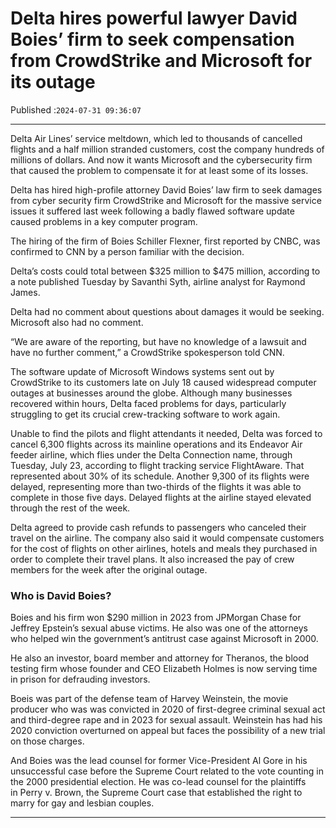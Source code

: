 # Delta hires powerful lawyer David Boies’ firm to seek compensation from CrowdStrike and Microsoft for its outage

Published :`2024-07-31 09:36:07`

---

Delta Air Lines’ service meltdown, which led to thousands of cancelled flights and a half million stranded customers, cost the company hundreds of millions of dollars. And now it wants Microsoft and the cybersecurity firm that caused the problem to compensate it for at least some of its losses.

Delta has hired high-profile attorney David Boies’ law firm to seek damages from cyber security firm CrowdStrike and Microsoft for the massive service issues it suffered last week following a badly flawed software update caused problems in a key computer program.

The hiring of the firm of Boies Schiller Flexner, first reported by CNBC, was confirmed to CNN by a person familiar with the decision.

Delta’s costs could total between $325 million to $475 million, according to a note published Tuesday by Savanthi Syth, airline analyst for Raymond James.

Delta had no comment about questions about damages it would be seeking. Microsoft also had no comment.

“We are aware of the reporting, but have no knowledge of a lawsuit and have no further comment,” a CrowdStrike spokesperson told CNN.

The software update of Microsoft Windows systems sent out by CrowdStrike to its customers late on July 18 caused widespread computer outages at businesses around the globe. Although many businesses recovered within hours, Delta faced problems for days, particularly struggling to get its crucial crew-tracking software to work again.

Unable to find the pilots and flight attendants it needed, Delta was forced to cancel 6,300 flights across its mainline operations and its Endeavor Air feeder airline, which flies under the Delta Connection name, through Tuesday, July 23, according to flight tracking service FlightAware. That represented about 30% of its schedule. Another 9,300 of its flights were delayed, representing more than two-thirds of the flights it was able to complete in those five days. Delayed flights at the airline stayed elevated through the rest of the week.

Delta agreed to provide cash refunds to passengers who canceled their travel on the airline. The company also said it would compensate customers for the cost of flights on other airlines, hotels and meals they purchased in order to complete their travel plans. It also increased the pay of crew members for the week after the original outage.

### Who is David Boies?

Boies and his firm won $290 million in 2023 from JPMorgan Chase for Jeffrey Epstein’s sexual abuse victims. He also was one of the attorneys who helped win the government’s antitrust case against Microsoft in 2000.

He also an investor, board member and attorney for Theranos, the blood testing firm whose founder and CEO Elizabeth Holmes is now serving time in prison for defrauding investors.

Boeis was part of the defense team of Harvey Weinstein, the movie producer who was was convicted in 2020 of first-degree criminal sexual act and third-degree rape and in 2023 for sexual assault. Weinstein has had his 2020 conviction overturned on appeal but faces the possibility of a new trial on those charges.

And Boies was the lead counsel for former Vice-President Al Gore in his unsuccessful case before the Supreme Court related to the vote counting in the 2000 presidential election. He was co-lead counsel for the plaintiffs in Perry v. Brown, the Supreme Court case that established the right to marry for gay and lesbian couples.

---

